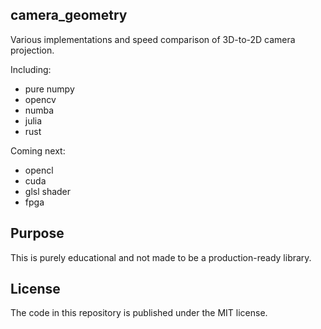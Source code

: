 ## camera_geometry

Various implementations and speed comparison of 3D-to-2D camera projection.

Including: 

- pure numpy
- opencv
- numba
- julia
- rust


Coming next:
- opencl 
- cuda
- glsl shader
- fpga

## Purpose

This is purely educational and not made to be a production-ready library.

## License
The code in this repository is published under the MIT license.

